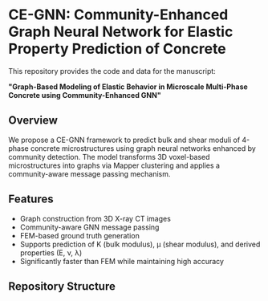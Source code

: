 # CE-GNN: Community-Enhanced Graph Neural Network for Elastic Property Prediction of Concrete

This repository provides the code and data for the manuscript:

**"Graph-Based Modeling of Elastic Behavior in Microscale Multi-Phase Concrete using Community-Enhanced GNN"**

## Overview

We propose a CE-GNN framework to predict bulk and shear moduli of 4-phase concrete microstructures using graph neural networks enhanced by community detection. The model transforms 3D voxel-based microstructures into graphs via Mapper clustering and applies a community-aware message passing mechanism.

## Features

- Graph construction from 3D X-ray CT images
- Community-aware GNN message passing
- FEM-based ground truth generation
- Supports prediction of K (bulk modulus), μ (shear modulus), and derived properties (E, ν, λ)
- Significantly faster than FEM while maintaining high accuracy

## Repository Structure

